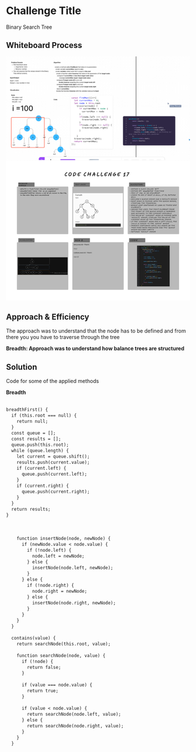 # Challenge Title
<!-- Description of the challenge -->
Binary Search Tree
## Whiteboard Process
<!-- Embedded whiteboard image -->
![Trees](../assets/uml.png)
![Trees](../assets/breadth.png)
## Approach & Efficiency
<!-- What approach did you take? Why? What is the Big O space/time for this approach? -->

The approach was to understand that the node has to be defined and from there you you have to traverse through the  tree

**Breadth: Approach was to understand how balance trees are structured**
## Solution
<!-- Show how to run your code, and examples of it in action -->

Code for some of the applied methods

**Breadth**

```

breadthFirst() {
  if (this.root === null) {
    return null;
  }
  const queue = [];
  const results = [];
  queue.push(this.root);
  while (queue.length) {
    let current = queue.shift();
    results.push(current.value);
    if (current.left) {
      queue.push(current.left);
    }
    if (current.right) {
      queue.push(current.right);
    }
  }
  return results;
}



    function insertNode(node, newNode) {
      if (newNode.value < node.value) {
        if (!node.left) {
          node.left = newNode;
        } else {
          insertNode(node.left, newNode);
        }
      } else {
        if (!node.right) {
          node.right = newNode;
        } else {
          insertNode(node.right, newNode);
        }
      }
    }
  }

  contains(value) {
    return searchNode(this.root, value);

    function searchNode(node, value) {
      if (!node) {
        return false;
      }

      if (value === node.value) {
        return true;
      }

      if (value < node.value) {
        return searchNode(node.left, value);
      } else {
        return searchNode(node.right, value);
      }
    }
  }

```

